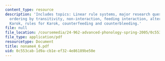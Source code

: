 ```yaml
---
content_type: resource
description: 'Includes topics: Linear rule systems, major research questions, non-interaction,
  ordering by transitivity, non-interaction, feeding interaction, alternations in
  Karok, rules for Karok, counterfeeding and counterbleeding.'
file: null
file_location: /coursemedia/24-962-advanced-phonology-spring-2005/0c553cab1d9acb1eef324e86189be50e_noname4_6.pdf
file_type: application/pdf
resourcetype: Document
title: noname4_6.pdf
uid: 0c553cab-1d9a-cb1e-ef32-4e86189be50e
---
```

